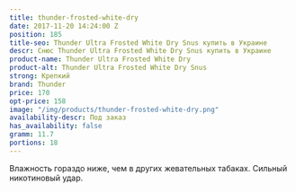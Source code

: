 ```yaml
---
title: thunder-frosted-white-dry
date: 2017-11-20 14:24:00 Z
position: 185
title-seo: Thunder Ultra Frosted White Dry Snus купить в Украине
descr: Снюс Thunder Ultra Frosted White Dry Snus купить в Украине
product-name: Thunder Ultra Frosted White Dry
product-alt: Thunder Ultra Frosted White Dry Snus
strong: Крепкий
brand: Thunder
price: 170
opt-price: 158
image: "/img/products/thunder-frosted-white-dry.png"
availability-descr: Под заказ
has_availability: false
gramm: 11.7
portions: 18
---
```


Влажность гораздо ниже, чем в других жевательных табаках. Сильный никотиновый удар.